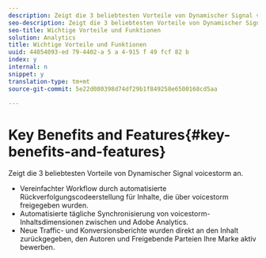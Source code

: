 ```yaml
---
description: Zeigt die 3 beliebtesten Vorteile von Dynamischer Signal voicestorm an.
seo-description: Zeigt die 3 beliebtesten Vorteile von Dynamischer Signal voicestorm an.
seo-title: Wichtige Vorteile und Funktionen
solution: Analytics
title: Wichtige Vorteile und Funktionen
uuid: 44854093-ed 79-4402-a 5 a 4-915 f 49 fcf 82 b
index: y
internal: n
snippet: y
translation-type: tm+mt
source-git-commit: 5e22d080398d74df29b1f849258e6500168cd5aa

---
```



# Key Benefits and Features{#key-benefits-and-features}

Zeigt die 3 beliebtesten Vorteile von Dynamischer Signal voicestorm an.

* Vereinfachter Workflow durch automatisierte Rückverfolgungscodeerstellung für Inhalte, die über voicestorm freigegeben wurden.
* Automatisierte tägliche Synchronisierung von voicestorm-Inhaltsdimensionen zwischen und Adobe Analytics.
* Neue Traffic- und Konversionsberichte wurden direkt an den Inhalt zurückgegeben, den Autoren und Freigebende Parteien Ihre Marke aktiv bewerben.

